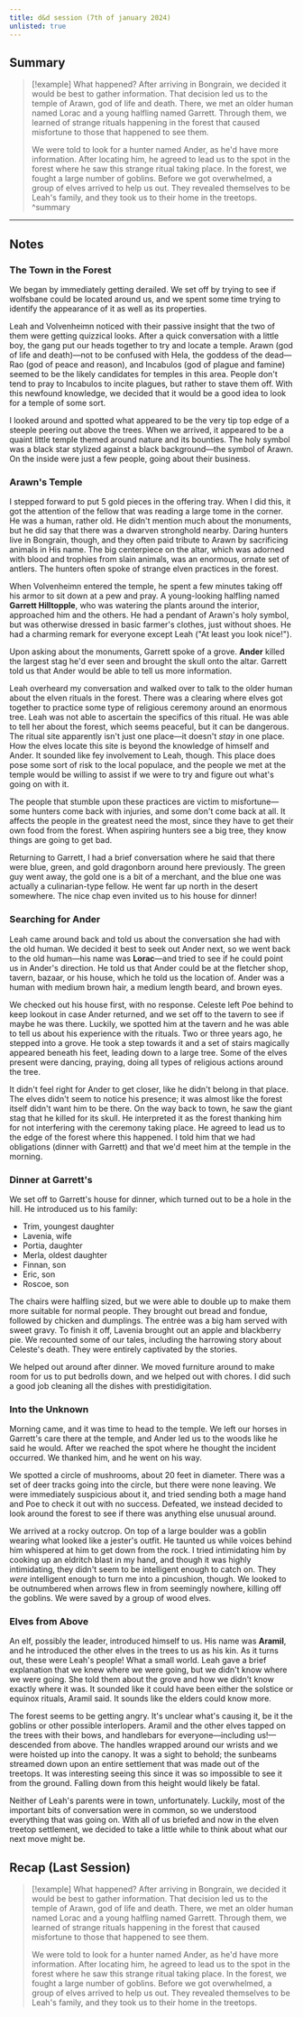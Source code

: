 ```yaml
---
title: d&d session (7th of january 2024)
unlisted: true
---
```


## Summary
>[!example] What happened?
>After arriving in Bongrain, we decided it would be best to gather information. That decision led us to the temple of Arawn, god of life and death. There, we met an older human named Lorac and a young halfling named Garrett. Through them, we learned of strange rituals happening in the forest that caused misfortune to those that happened to see them.
>
>We were told to look for a hunter named Ander, as he'd have more information. After locating him, he agreed to lead us to the spot in the forest where he saw this strange ritual taking place. In the forest, we fought a large number of goblins. Before we got overwhelmed, a group of elves arrived to help us out. They revealed themselves to be Leah's family, and they took us to their home in the treetops.
>^summary
___

## Notes
### The Town in the Forest
We began by immediately getting derailed. We set off by trying to see if wolfsbane could be located around us, and we spent some time trying to identify the appearance of it as well as its properties.

Leah and Volvenheimn noticed with their passive insight that the two of them were getting quizzical looks. After a quick conversation with a little boy, the gang put our heads together to try and locate a temple. Arawn (god of life and death)—not to be confused with Hela, the goddess of the dead—Rao (god of peace and reason), and Incabulos (god of plague and famine) seemed to be the likely candidates for temples in this area. People don't tend to pray to Incabulos to incite plagues, but rather to stave them off. With this newfound knowledge, we decided that it would be a good idea to look for a temple of some sort.

I looked around and spotted what appeared to be the very tip top edge of a steeple peering out above the trees. When we arrived, it appeared to be a quaint little temple themed around nature and its bounties. The holy symbol was a black star stylized against a black background—the symbol of Arawn. On the inside were just a few people, going about their business.

### Arawn's Temple
I stepped forward to put 5 gold pieces in the offering tray. When I did this, it got the attention of the fellow that was reading a large tome in the corner. He was a human, rather old. He didn't mention much about the monuments, but he did say that there was a dwarven stronghold nearby. Daring hunters live in Bongrain, though, and they often paid tribute to Arawn by sacrificing animals in His name. The big centerpiece on the altar, which was adorned with blood and trophies from slain animals, was an enormous, ornate set of antlers. The hunters often spoke of strange elven practices in the forest.

When Volvenheimn entered the temple, he spent a few minutes taking off his armor to sit down at a pew and pray. A young-looking halfling named **Garrett Hilltopple**, who was watering the plants around the interior, approached him and the others. He had a pendant of Arawn's holy symbol, but was otherwise dressed in basic farmer's clothes, just without shoes. He had a charming remark for everyone except Leah ("At least you look nice!").

Upon asking about the monuments, Garrett spoke of a grove. **Ander** killed the largest stag he'd ever seen and brought the skull onto the altar. Garrett told us that Ander would be able to tell us more information.

Leah overheard my conversation and walked over to talk to the older human about the elven rituals in the forest. There was a clearing where elves got together to practice some type of religious ceremony around an enormous tree. Leah was not able to ascertain the specifics of this ritual. He was able to tell her about the forest, which seems peaceful, but it can be dangerous. The ritual site apparently isn't just one place—it doesn't *stay* in one place. How the elves locate this site is beyond the knowledge of himself and Ander. It sounded like fey involvement to Leah, though. This place does pose some sort of risk to the local populace, and the people we met at the temple would be willing to assist if we were to try and figure out what's going on with it.

The people that stumble upon these practices are victim to misfortune—some hunters come back with injuries, and some don't come back at all. It affects the people in the greatest need the most, since they have to get their own food from the forest. When aspiring hunters see a big tree, they know things are going to get bad.

Returning to Garrett, I had a brief conversation where he said that there were blue, green, and gold dragonborn around here previously. The green guy went away, the gold one is a bit of a merchant, and the blue one was actually a culinarian-type fellow. He went far up north in the desert somewhere. The nice chap even invited us to his house for dinner!

### Searching for Ander
Leah came around back and told us about the conversation she had with the old human. We decided it best to seek out Ander next, so we went back to the old human—his name was **Lorac**—and tried to see if he could point us in Ander's direction. He told us that Ander could be at the fletcher shop, tavern, bazaar, or his house, which he told us the location of. Ander was a human with medium brown hair, a medium length beard, and brown eyes.

We checked out his house first, with no response. Celeste left Poe behind to keep lookout in case Ander returned, and we set off to the tavern to see if maybe he was there. Luckily, we spotted him at the tavern and he was able to tell us about his experience with the rituals. Two or three years ago, he stepped into a grove. He took a step towards it and a set of stairs magically appeared beneath his feet, leading down to a large tree. Some of the elves present were dancing, praying, doing all types of religious actions around the tree.

It didn't feel right for Ander to get closer, like he didn't belong in that place. The elves didn't seem to notice his presence; it was almost like the forest itself didn't want him to be there. On the way back to town, he saw the giant stag that he killed for its skull. He interpreted it as the forest thanking him for not interfering with the ceremony taking place. He agreed to lead us to the edge of the forest where this happened. I told him that we had obligations (dinner with Garrett) and that we'd meet him at the temple in the morning.

### Dinner at Garrett's
We set off to Garrett's house for dinner, which turned out to be a hole in the hill. He introduced us to his family:

- Trim, youngest daughter
- Lavenia, wife
- Portia, daughter
- Merla, oldest daughter
- Finnan, son
- Eric, son
- Roscoe, son

The chairs were halfling sized, but we were able to double up to make them more suitable for normal people. They brought out bread and fondue, followed by chicken and dumplings. The entrée was a big ham served with sweet gravy. To finish it off, Lavenia brought out an apple and blackberry pie. We recounted some of our tales, including the harrowing story about Celeste's death. They were entirely captivated by the stories.

We helped out around after dinner. We moved furniture around to make room for us to put bedrolls down, and we helped out with chores. I did such a good job cleaning all the dishes with prestidigitation.

### Into the Unknown
Morning came, and it was time to head to the temple. We left our horses in Garrett's care there at the temple, and Ander led us to the woods like he said he would. After we reached the spot where he thought the incident occurred. We thanked him, and he went on his way.

We spotted a circle of mushrooms, about 20 feet in diameter. There was a set of deer tracks going into the circle, but there were none leaving. We were immediately suspicious about it, and tried sending both a mage hand and Poe to check it out with no success. Defeated, we instead decided to look around the forest to see if there was anything else unusual around.

We arrived at a rocky outcrop. On top of a large boulder was a goblin wearing what looked like a jester's outfit. He taunted us while voices behind him whispered at him to get down from the rock. I tried intimidating him by cooking up an eldritch blast in my hand, and though it was highly intimidating, they didn't seem to be intelligent enough to catch on. They *were* intelligent enough to turn me into a pincushion, though. We looked to be outnumbered when arrows flew in from seemingly nowhere, killing off the goblins. We were saved by a group of wood elves.

### Elves from Above
An elf, possibly the leader, introduced himself to us. His name was **Aramil**, and he introduced the other elves in the trees to us as his kin. As it turns out, these were Leah's people! What a small world. Leah gave a brief explanation that we knew where we were going, but we didn't know where we were going. She told them about the grove and how we didn't know exactly where it was. It sounded like it could have been either the solstice or equinox rituals, Aramil said. It sounds like the elders could know more.

The forest seems to be getting angry. It's unclear what's causing it, be it the goblins or other possible interlopers. Aramil and the other elves tapped on the trees with their bows, and handlebars for everyone—including us!—descended from above. The handles wrapped around our wrists and we were hoisted up into the canopy. It was a sight to behold; the sunbeams streamed down upon an entire settlement that was made out of the treetops. It was interesting seeing this since it was so impossible to see it from the ground. Falling down from this height would likely be fatal.

Neither of Leah's parents were in town, unfortunately. Luckily, most of the important bits of conversation were in common, so we understood everything that was going on. With all of us briefed and now in the elven treetop settlement, we decided to take a little while to think about what our next move might be.

## Recap (Last Session)
>[!example] What happened?
>After arriving in Bongrain, we decided it would be best to gather information. That decision led us to the temple of Arawn, god of life and death. There, we met an older human named Lorac and a young halfling named Garrett. Through them, we learned of strange rituals happening in the forest that caused misfortune to those that happened to see them.
>
>We were told to look for a hunter named Ander, as he'd have more information. After locating him, he agreed to lead us to the spot in the forest where he saw this strange ritual taking place. In the forest, we fought a large number of goblins. Before we got overwhelmed, a group of elves arrived to help us out. They revealed themselves to be Leah's family, and they took us to their home in the treetops.